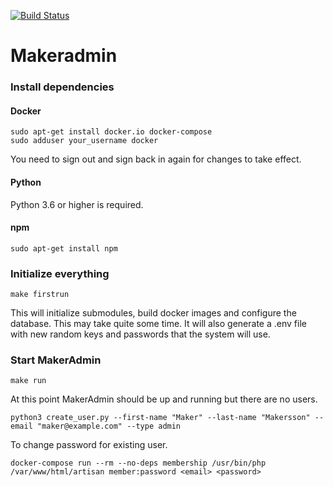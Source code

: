 [![Build Status](https://travis-ci.org/makerspace/makeradmin.svg?branch=master)](https://travis-ci.org/makerspace/makeradmin)
# Makeradmin

### Install dependencies 

#### Docker
```
sudo apt-get install docker.io docker-compose
sudo adduser your_username docker
```
You need to sign out and sign back in again for changes to take effect. 

#### Python
Python 3.6 or higher is required.

#### npm
```
sudo apt-get install npm
```

### Initialize everything
```
make firstrun
```

This will initialize submodules, build docker images and configure the database. This may take quite some time.
It will also generate a .env file with new random keys and passwords that the system will use.

### Start MakerAdmin 
```
make run
```

At this point MakerAdmin should be up and running but there are no users.<br />

```
python3 create_user.py --first-name "Maker" --last-name "Makersson" --email "maker@example.com" --type admin
```

To change password for existing user.<br />
```
docker-compose run --rm --no-deps membership /usr/bin/php /var/www/html/artisan member:password <email> <password>
```
